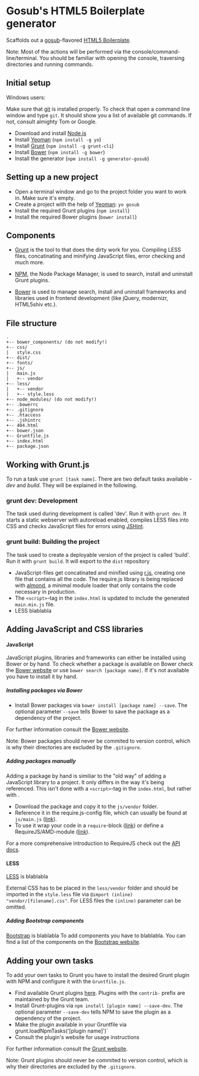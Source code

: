 # Gosub's HTML5 Boilerplate generator

Scaffolds out a [gosub](http://gosub.de/)-flavored [HTML5 Boilerplate](http://html5boilerplate.com).

Note: Most of the actions will be performed via the console/command-line/terminal. You should be familiar with opening the console, traversing directories and running commands.

## Initial setup

Windows users:

Make sure that [git](http://git-scm.com/) is installed properly. To check that open a command line window and type `git`. It should show you a list of available git commands. If not, consult almighty Tom or Google.

- Download and install [Node.js](http://nodejs.org/)
- Install [Yeoman](http://yeoman.io) (`npm install -g yo`)
- Install [Grunt](http://gruntjs.com) (`npm install -g grunt-cli`)
- Install [Bower](http://bower.io/#installing-bower) (`npm install -g bower`)
- Install the generator (`npm install -g generator-gosub`)

## Setting up a new project

- Open a terminal window and go to the project folder you want to work in. Make sure it's empty.
- Create a project with the help of [Yeoman](https://github.com/yeoman/yo): `yo gosub`
- Install the required Grunt plugins (`npm install`)
- Install the required Bower plugins (`bower install`)

## Components

- [Grunt](http://gruntjs.com/) is the tool to that does the dirty work for you. Compiling LESS files, concatinating and minifying JavaScript files, error checking and much more.

- [NPM](https://www.npmjs.org/), the Node Package Manager, is used to search, install and uninstall Grunt plugins.

- [Bower](bower.io) is used to manage search, install and uninstall frameworks and libraries used in frontend development (like jQuery, modernizr, HTML5shiv etc.).


## File structure

```
.
+-- bower_components/ (do not modify!)
+-- css/
|   style.css
+-- dist/
+-- fonts/
+-- js/
|   main.js
|   +-- vendor
+-- less/
|   +-- vendor
|   +-- style.less
+-- node_modules/ (do not modify!)
+-- .bowerrc
+-- .gitignore
+-- .htaccess
+-- .jshintrc
+-- 404.html
+-- bower.json
+-- Gruntfile.js
+-- index.html
+-- package.json
```

## Working with Grunt.js

To run a task use `grunt [task name]`. There are two default tasks available - *dev* and *build*. They will be explained in the following.


### grunt dev: Development

The task used during development is called 'dev'. Run it with `grunt dev`.
It starts a static webserver with autoreload enabled, compiles LESS files into CSS and checks JavaScript files for errors using [JSHint](http://jshint.com).


### grunt build: Building the project

The task used to create a deployable version of the project is called 'build'. Run it with `grunt build`. It will export to the `dist` repository

- JavaScript-files get concatinated and minified using [r.js](https://github.com/jrburke/r.js), creating one file that contains all the code. The require.js library is being replaced with [almond](https://github.com/jrburke/almond), a minimal module loader that only contains the code necessary in production.
- The `<script>`-tag in the `index.html` is updated to include the generated `main.min.js` file.
- LESS blablabla

## Adding JavaScript and CSS libraries

#### JavaScript

JavaScript plugins, libraries and frameworks can either be installed using Bower or by hand.
To check whether a package is available on Bower check the [Bower website](bower.io/search/) or use `bower search [package name]`. If it's not available you have to install it by hand.

##### Installing packages via Bower

- Install Bower packages via `bower install [package name] --save`. The optional parameter `--save` tells Bower to save the package as a dependency of the project.

For further information consult the [Bower website](http://bower.io/#usage).

Note: Bower packages should never be commited to version control, which is why their directories are excluded by the `.gitignore`.

##### Adding packages manually

Adding a package by hand is similiar to the "old way" of adding a JavaScript library to a project. It only differs in the way it's being referenced. This isn't done with a `<script>`-tag in the `index.html`, but rather with [](http://requirejs.org).

- Download the package and copy it to the `js/vendor` folder.
- Reference it in the require.js-config file, which can usually be found at `js/main.js` ([link](http://requirejs.org/docs/api.html#usage)).
- To use it wrap your code in a `require`-block ([link](http://requirejs.org/docs/api.html#data-main)) or define a RequireJS/AMD-module ([link](http://requirejs.org/docs/api.html#define)).

For a more comprehensive introduction to RequireJS check out the [API docs](http://requirejs.org/docs/api.html).

#### LESS

[LESS](http://lesscss.org) is blablabla

External CSS has to be placed in the `less/vendor` folder and should be imported in the `style.less` file via `@import (inline) "vendor/[filename].css"`. For LESS files the `(inline)` parameter can be omitted.

##### Adding Bootstrap components

[Bootstrap](http://getbootstrap.com) is blablabla
To add components you have to blablabla. You can find a list of the components on the [Bootstrap website](http://getbootstrap.com/components/).


## Adding your own tasks

To add your own tasks to Grunt you have to install the desired Grunt plugin with NPM and configure it with the `Gruntfile.js`.

- Find available Grunt plugins [here](http://gruntjs.com/plugis). Plugins with the `contrib-` prefix are maintained by the Grunt team.
- Install Grunt-plugins via `npm install [plugin name] --save-dev`. The optional parameter `--save-dev` tells NPM to save the plugin as a dependency of the project.
- Make the plugin available in your Gruntfile via grunt.loadNpmTasks('[plugin name]')`
- Consult the plugin's website for usage instructions

For further information consult the [Grunt website](http://gruntjs.com/getting-started).

Note: Grunt plugins should never be commited to version control, which is why their directories are excluded by the `.gitignore`.
